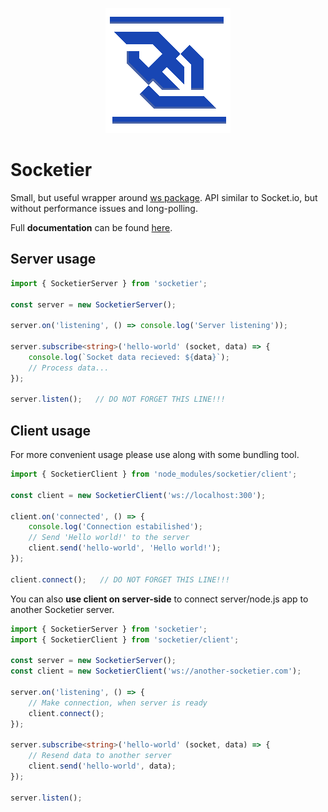 
<p align="center">
 <img src="socketier.png">
</p>

# Socketier

Small, but useful wrapper around [ws package](https://www.npmjs.com/package/ws). API similar to Socket.io, but without performance issues and long-polling.

Full **documentation** can be found [here](https://m-bednar.github.io/socketier/).


## Server usage

```typescript
import { SocketierServer } from 'socketier';

const server = new SocketierServer();

server.on('listening', () => console.log('Server listening'));

server.subscribe<string>('hello-world' (socket, data) => {
    console.log(`Socket data recieved: ${data}`);
    // Process data...
});

server.listen();   // DO NOT FORGET THIS LINE!!!
```


## Client usage

For more convenient usage please use along with some bundling tool.

```typescript
import { SocketierClient } from 'node_modules/socketier/client';

const client = new SocketierClient('ws://localhost:300');

client.on('connected', () => {
    console.log('Connection estabilished');
    // Send 'Hello world!' to the server
    client.send('hello-world', 'Hello world!');
});

client.connect();   // DO NOT FORGET THIS LINE!!!
```


You can also **use client on server-side** to connect server/node.js app to another Socketier server.

```typescript
import { SocketierServer } from 'socketier';
import { SocketierClient } from 'socketier/client';

const server = new SocketierServer();
const client = new SocketierClient('ws://another-socketier.com');

server.on('listening', () => {
    // Make connection, when server is ready
    client.connect();
});

server.subscribe<string>('hello-world' (socket, data) => {
    // Resend data to another server
    client.send('hello-world', data);
});

server.listen();
```
